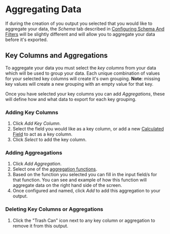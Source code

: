 # Aggregating Data

If during the creation of you output you selected that you would like to aggregate your data, the _Schema_ tab described in [Configuring Schema And Filters](/Outputs/configuring-schema-and-filters.md) will be slightly different and will allow you to aggregate your data before it's exported.

## Key Columns and Aggregations

To aggregate your data you must select the _key columns_ from your data which will be used to group your data. Each unique combination of values for your selected key columns will create it's own grouping.
**Note**: missing key values will create a new grouping with an empty value for that key.

Once you have selected your key columns you can add _Aggregations_, these will define how and what data to export for each key grouping.

### Adding Key Columns

1. Click _Add Key Column_.
2. Select the field you would like as a key column, or add a new [Calculated Field](/Functions/Calculated/README.md) to act as a key column.
3. Click _Select_ to add the key column.

### Adding Aggreagations

1. Click _Add Aggregation_.
2. Select one of the [aggregation functions](/Functions/aggregations.md).
3. Based on the function you selected you can fill in the input field/s for that function. You can see and example of how this function will aggregate data on the right hand side of the screen.
4. Once configured and named, click _Add_ to add this aggregation to your output.


### Deleting Key Columns or Aggregations

1. Click the "Trash Can" icon next to any key column or aggregation to remove it from this output.

